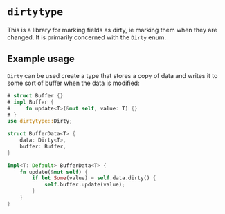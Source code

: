 # `dirtytype`

This is a library for marking fields as dirty, ie marking them when they are changed. It is primarily concerned with the `Dirty` enum.

## Example usage

`Dirty` can be used create a type that stores a copy of data and writes it to some sort of buffer when the data is modified:

```rust
# struct Buffer {}
# impl Buffer {
#     fn update<T>(&mut self, value: T) {}
# }
use dirtytype::Dirty;

struct BufferData<T> {
    data: Dirty<T>,
    buffer: Buffer,
}

impl<T: Default> BufferData<T> {
    fn update(&mut self) {
        if let Some(value) = self.data.dirty() {
            self.buffer.update(value);
        }
    }
}
```

